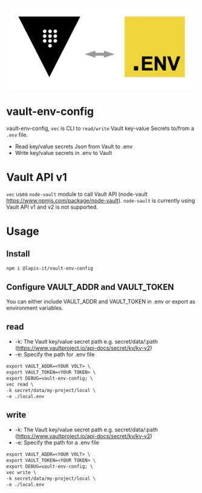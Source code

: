 ![Vault-Env-Config logo](https://github.com/LapisIT/lapisian/raw/master/packages/vault-env-config/src/images/vault-env-config.png "Vault logo")

# vault-env-config
vault-env-config, `vec` is CLI to `read/write` Vault key-value Secrets to/from a `.env` file. 

* Read key/value secrets Json from Vault to .env
* Write key/value secrets in .env to Vault 

# Vault API v1
`vec` uses `node-vault` module to call Vault API (node-vault https://www.npmjs.com/package/node-vault).
`node-vault` is currently using Vault API v1 and v2 is not supported.

# Usage
## Install
```
npm i @lapis-it/vault-env-config
```
## Configure VAULT_ADDR and VAULT_TOKEN
You can either include VAULT_ADDR and VAULT_TOKEN in .env or export as environment variables.

## read
* -k: The Vault key/value secret path e.g. secret/data/:path (https://www.vaultproject.io/api-docs/secret/kv/kv-v2)
* -e: Specify the path for .env file   
```
export VAULT_ADDR=<YOUR VOLT> \
export VAULT_TOKEN=<YOUR TOKEN> \
export DEBUG=vault-env-config; \
vec read \
-k secret/data/my-project/local \
-e ./local.env
```

## write
* -k: The Vault key/value secret path e.g. secret/data/:path (https://www.vaultproject.io/api-docs/secret/kv/kv-v2)
* -e: Specify the path for a .env file   
```
export VAULT_ADDR=<YOUR VOLT> \
export VAULT_TOKEN=<YOUR TOKEN> \
export DEBUG=vault-env-config; \
vec write \
-k secret/data/my-project/local \
-e ./local.env
```


